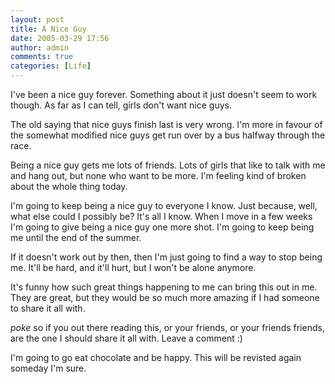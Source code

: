 ```yaml
---
layout: post
title: A Nice Guy
date: 2005-03-29 17:56
author: admin
comments: true
categories: [Life]
---
```

I&apos;ve been a nice guy forever.  Something about it just doesn&apos;t seem to work though.  As far as I can tell, girls don&apos;t want nice guys.

The old saying that nice guys finish last is very wrong.  I&apos;m more in favour of the somewhat modified nice guys get run over by a bus halfway through the race.

Being a nice guy gets me lots of friends.  Lots of girls that like to talk with me and hang out, but none who want to be more.  I&apos;m feeling kind of broken about the whole thing today.

I&apos;m going to keep being a nice guy to everyone I know.  Just because, well, what else could I possibly be?  It&apos;s all I know.  When I move in a few weeks I&apos;m going to give being a nice guy one more shot.  I&apos;m going to keep being me until the end of the summer.

If it doesn&apos;t work out by then, then I&apos;m just going to find a way to stop being me.  It&apos;ll be hard, and it&apos;ll hurt, but I won&apos;t be alone anymore.

It&apos;s funny how such great things happening to me can bring this out in me.  They are great, but they would be so much more amazing if I had someone to share it all with.

*poke* so if you out there reading this, or your friends, or your friends friends, are the one I should share it all with.  Leave a comment :)

I&apos;m going to go eat chocolate and be happy.  This will be revisted again someday I&apos;m sure.
